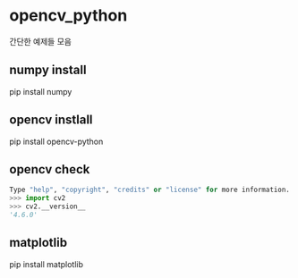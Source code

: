 # opencv_python
 간단한 예제들 모음

## numpy install
pip install numpy

## opencv instlall
pip install opencv-python

## opencv check
~~~python
Type "help", "copyright", "credits" or "license" for more information.
>>> import cv2
>>> cv2.__version__
'4.6.0'
~~~

## matplotlib
pip install matplotlib